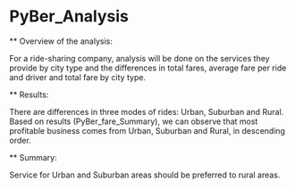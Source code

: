 # PyBer_Analysis

** Overview of the analysis:

For a ride-sharing company, analysis will be done on the services they provide by city type and the differences in total fares, average fare per ride and driver and total fare by city type.

** Results:

There are differences in three modes of rides: Urban, Suburban and Rural.
Based on results (PyBer_fare_Summary), we can observe that most profitable business comes from Urban, Suburban and Rural, in descending order.

** Summary:

Service for Urban and Suburban areas should be preferred to rural areas.